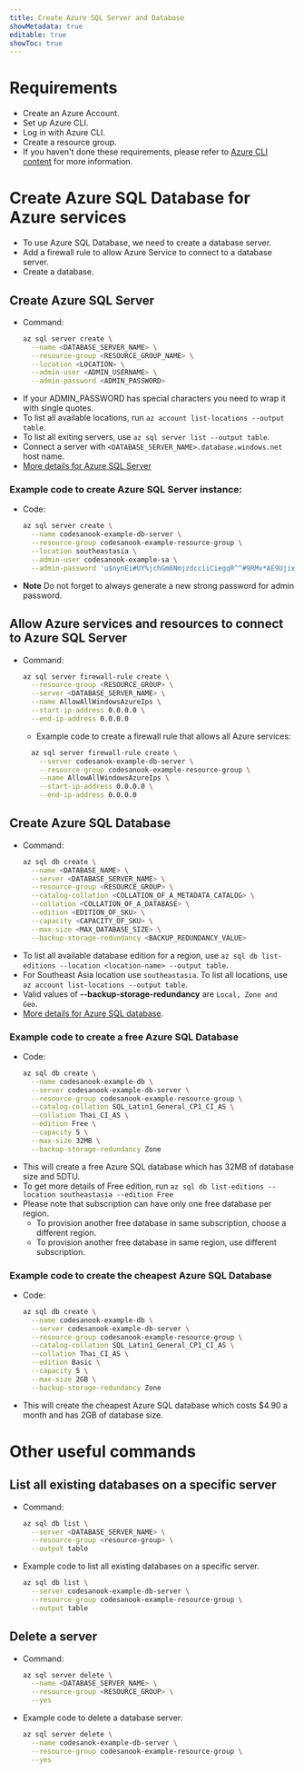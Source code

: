 ```yaml
---
title: Create Azure SQL Server and Database
showMetadata: true
editable: true
showToc: true
---
```


# Requirements
- Create an Azure Account.
- Set up Azure CLI.
- Log in with Azure CLI.
- Create a resource group.
- If you haven't done these requirements, please refer to [Azure CLI content](/cloud-hosting/azure/azure-cli) for more information.

# Create Azure SQL Database for Azure services
- To use Azure SQL Database, we need to create a database server.
- Add a firewall rule to allow Azure Service to connect to a database server.
- Create a database.

## Create Azure SQL Server
- Command:
  ```sh
  az sql server create \
    --name <DATABASE_SERVER_NAME> \
    --resource-group <RESOURCE_GROUP_NAME> \
    --location <LOCATION> \
    --admin-user <ADMIN_USERNAME> \
    --admin-password <ADMIN_PASSWORD>
  ```
- If your ADMIN_PASSWORD has special characters you need to wrap it with single quotes.
- To list all available locations, run `az account list-locations --output table`.
- To list all exiting servers, use `az sql server list --output table`.
- Connect a server with `<DATABASE_SERVER_NAME>.database.windows.net` host name.
- [More details for Azure SQL Server](https://docs.microsoft.com/en-us/cli/azure/sql/server?view=azure-cli-latest)

### Example code to create Azure SQL Server instance:
- Code:
  ```sh
  az sql server create \
    --name codesanook-example-db-server \
    --resource-group codesanook-example-resource-group \
    --location southeastasia \
    --admin-user codesanook-example-sa \
    --admin-password 'u$nynEi#UY%jchGm6NmjzdcciiCiegqR^^#9RMv*AE9Ujix8am@!agCr7En%v9jh'
  ```
- **Note** Do not forget to always generate a new strong password for admin password.

## Allow Azure services and resources to connect to Azure SQL Server
- Command:
  ```sh
  az sql server firewall-rule create \
    --resource-group <RESOURCE_GROUP> \
    --server <DATABASE_SERVER_NAME> \
    --name AllowAllWindowsAzureIps \
    --start-ip-address 0.0.0.0 \
    --end-ip-address 0.0.0.0
  ```
  - Example code to create a firewall rule that allows all Azure services:
  ```sh
    az sql server firewall-rule create \
      --server codesanok-example-db-server \
      --resource-group codesanook-example-resource-group \
      --name AllowAllWindowsAzureIps \
      --start-ip-address 0.0.0.0 \
      --end-ip-address 0.0.0.0
  ```

## Create Azure SQL Database
- Command:
  ```sh
  az sql db create \
    --name <DATABASE_NAME> \
    --server <DATABASE_SERVER_NAME> \
    --resource-group <RESOURCE_GROUP> \
    --catalog-collation <COLLATION_OF_A_METADATA_CATALOG> \
    --collation <COLLATION_OF_A_DATABASE> \
    --edition <EDITION_OF_SKU> \
    --capacity <CAPACITY_OF_SKU> \
    --max-size <MAX_DATABASE_SIZE> \
    --backup-storage-redundancy <BACKUP_REDUNDANCY_VALUE>
  ```
- To list all available database edition for a region, use `az sql db list-editions --location <location-name> --output table`.
- For Southeast Asia location use `southeastasia`. To list all locations, use `az account list-locations --output table`.
- Valid values of **--backup-storage-redundancy** are `Local, Zone and Geo`.
- [More details for Azure SQL database](https://docs.microsoft.com/en-us/cli/azure/sql/db?view=azure-cli-latest).

### Example code to create a free Azure SQL Database
- Code:
  ```sh
  az sql db create \
    --name codesanook-example-db \
    --server codesanook-example-db-server \
    --resource-group codesanook-example-resource-group \
    --catalog-collation SQL_Latin1_General_CP1_CI_AS \
    --collation Thai_CI_AS \
    --edition Free \
    --capacity 5 \
    --max-size 32MB \
    --backup-storage-redundancy Zone
  ```
- This will create a free Azure SQL database which has 32MB of database size and 5DTU.
- To get more details of Free edition, run `az sql db list-editions --location southeastasia --edition Free`
- Please note that subscription can have only one free database per region.
  - To provision another free database in same subscription, choose a different region.
  - To provision another free database in same region, use different subscription.

### Example code to create the cheapest Azure SQL Database
- Code:
  ```sh
  az sql db create \
    --name codesanook-example-db \
    --server codesanook-example-db-server \
    --resource-group codesanook-example-resource-group \
    --catalog-collation SQL_Latin1_General_CP1_CI_AS \
    --collation Thai_CI_AS \
    --edition Basic \
    --capacity 5 \
    --max-size 2GB \
    --backup-storage-redundancy Zone
  ```
- This will create the cheapest Azure SQL database which costs $4.90 a month and has 2GB of database size.

# Other useful commands

## List all existing databases on a specific server
- Command:
  ```sh
  az sql db list \
    --server <DATABASE_SERVER_NAME> \
    --resource-group <resource-group> \
    --output table
  ```
- Example code to list all existing databases on a specific server.
  ```sh
  az sql db list \
    --server codesanook-example-db-server \
    --resource-group codesanook-example-resource-group \
    --output table
  ```

## Delete a server
- Command:
  ```sh
  az sql server delete \
    --name <DATABASE_SERVER_NAME> \
    --resource-group <RESOURCE_GROUP> \
    --yes
  ```
- Example code to delete a database server:
  ```sh
  az sql server delete \
    --name codesanok-example-db-server \
    --resource-group codesanook-example-resource-group \
    --yes
  ```
